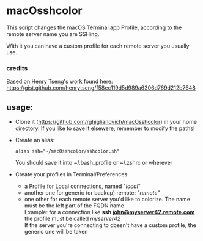# macOsshcolor


This  script changes the macOS Terminal.app Profile, according to the remote server name you are SSHing. 

With it you can have a custom profile for each remote server you usually use.


### credits
Based on Henry Tseng's work  found here:
https://gist.github.com/henrytseng/f58ec119d5d989a6306d769d212b7648

## usage:
  
* Clone it (https://github.com/rghiglianovich/macOsshcolor)  in your home directory.
 If you like to save it elsewere, remember to modify the paths!

* Create an alias:

      alias ssh="~/macOsshcolor/sshcolor.sh"
 
   You should save it into ~/.bash_profile or  ~/.zshrc or wherever 
 
 * Create your profiles in Terminal/Preferences:

    * a Profile for Local connections, named "_local_"
    * another  one for generic (or backup) remote: "_remote_"
    * one other for each remote server you'd like to colorize. The name must be the left part of the FQDN name<br /> 
      Example: for a connection like
          **ssh john@myserver42.remote.com**    the profile must be called _myserver42_<br />
       If the server you're connecting to  doesn't have a custom profile, the generic one will be taken

